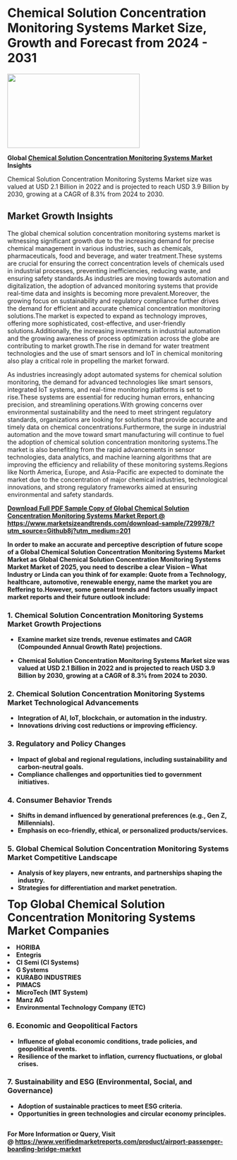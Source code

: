 <H1>Chemical Solution Concentration Monitoring Systems Market Size, Growth and Forecast from 2024 - 2031</H1><img class="aligncenter size-medium wp-image-584254" src="https://thirdeyenews.in/wp-content/uploads/2024/09/Global-Market-Research-300x168.jpeg" alt="" width="300" height="168" /><p><strong>Global&nbsp;<a href="https://www.marketsizeandtrends.com/download-sample/729978/?utm_source=Github8j?utm_medium=201">Chemical Solution Concentration Monitoring Systems Market</a> Insights</strong></p><p>Chemical Solution Concentration Monitoring Systems Market size was valued at USD 2.1 Billion in 2022 and is projected to reach USD 3.9 Billion by 2030, growing at a CAGR of 8.3% from 2024 to 2030.</p><p><h2>Market Growth Insights</h2> <p>The global chemical solution concentration monitoring systems market is witnessing significant growth due to the increasing demand for precise chemical management in various industries, such as chemicals, pharmaceuticals, food and beverage, and water treatment.These systems are crucial for ensuring the correct concentration levels of chemicals used in industrial processes, preventing inefficiencies, reducing waste, and ensuring safety standards.As industries are moving towards automation and digitalization, the adoption of advanced monitoring systems that provide real-time data and insights is becoming more prevalent.Moreover, the growing focus on sustainability and regulatory compliance further drives the demand for efficient and accurate chemical concentration monitoring solutions.The market is expected to expand as technology improves, offering more sophisticated, cost-effective, and user-friendly solutions.Additionally, the increasing investments in industrial automation and the growing awareness of process optimization across the globe are contributing to market growth.The rise in demand for water treatment technologies and the use of smart sensors and IoT in chemical monitoring also play a critical role in propelling the market forward.</p> <p><strong><a href="#"></a></strong></p> <p>As industries increasingly adopt automated systems for chemical solution monitoring, the demand for advanced technologies like smart sensors, integrated IoT systems, and real-time monitoring platforms is set to rise.These systems are essential for reducing human errors, enhancing precision, and streamlining operations.With growing concerns over environmental sustainability and the need to meet stringent regulatory standards, organizations are looking for solutions that provide accurate and timely data on chemical concentrations.Furthermore, the surge in industrial automation and the move toward smart manufacturing will continue to fuel the adoption of chemical solution concentration monitoring systems.The market is also benefiting from the rapid advancements in sensor technologies, data analytics, and machine learning algorithms that are improving the efficiency and reliability of these monitoring systems.Regions like North America, Europe, and Asia-Pacific are expected to dominate the market due to the concentration of major chemical industries, technological innovations, and strong regulatory frameworks aimed at ensuring environmental and safety standards.</p> <p><strong><a href="#"></p><p><span class=""><strong>Download Full PDF Sample Copy of Global Chemical Solution Concentration Monitoring Systems Market Report</strong> @ <a href="https://www.marketsizeandtrends.com/download-sample/729978/?utm_source=Github8j?utm_medium=201" target="_blank">https://www.marketsizeandtrends.com/download-sample/729978/?utm_source=Github8j?utm_medium=201</a></span></p><p>In order to make an accurate and perceptive description of future scope of a Global&nbsp;Chemical Solution Concentration Monitoring Systems Market Market as Global&nbsp;Chemical Solution Concentration Monitoring Systems Market Market of 2025, you need to describe a clear Vision &ndash; What Industry or Linda can you think of for example: Quote from a Technology, healthcare, automotive, renewable energy, name the market you are Reffering to.However, some general trends and factors usually impact market reports and their future outlook include:</p><h3>1.&nbsp;<strong>Chemical Solution Concentration Monitoring Systems Market Growth Projections</strong></h3><ul><li>Examine market size trends, revenue estimates and CAGR (Compounded Annual Growth Rate) projections.</li><li><p>Chemical Solution Concentration Monitoring Systems Market size was valued at USD 2.1 Billion in 2022 and is projected to reach USD 3.9 Billion by 2030, growing at a CAGR of 8.3% from 2024 to 2030.</p></li></ul><h3>2.&nbsp;<strong>Chemical Solution Concentration Monitoring Systems Market Technological Advancements</strong></h3><ul><li>Integration of AI, IoT, blockchain, or automation in the industry.</li><li>Innovations driving cost reductions or improving efficiency.</li></ul><h3>3.&nbsp;<strong>Regulatory and Policy Changes</strong></h3><ul><li>Impact of global and regional regulations, including sustainability and carbon-neutral goals.</li><li>Compliance challenges and opportunities tied to government initiatives.</li></ul><h3>4.&nbsp;<strong>Consumer Behavior Trends</strong></h3><ul><li>Shifts in demand influenced by generational preferences (e.g., Gen Z, Millennials).</li><li>Emphasis on eco-friendly, ethical, or personalized products/services.</li></ul><h3>5.&nbsp;<strong>Global Chemical Solution Concentration Monitoring Systems Market Competitive Landscape</strong></h3><ul><li>Analysis of key players, new entrants, and partnerships shaping the industry.</li><li>Strategies for differentiation and market penetration.</li></ul><p data-pm-slice="1 1 []"><span style="color: inherit; font-family: inherit; font-size: 25px;">Top Global Chemical Solution Concentration Monitoring Systems Market Companies</span></p><div class="" data-test-id=""><p><li>HORIBA</li><li> Entegris</li><li> CI Semi (CI Systems)</li><li> G Systems</li><li> KURABO INDUSTRIES</li><li> PIMACS</li><li> MicroTech (MT System)</li><li> Manz AG</li><li> Environmental Technology Company (ETC)</li></p></div><h3>6.&nbsp;<strong>Economic and Geopolitical Factors</strong></h3><ul><li>Influence of global economic conditions, trade policies, and geopolitical events.</li><li>Resilience of the market to inflation, currency fluctuations, or global crises.</li></ul><h3>7.&nbsp;<strong>Sustainability and ESG (Environmental, Social, and Governance)</strong></h3><ul><li>Adoption of sustainable practices to meet ESG criteria.</li><li>Opportunities in green technologies and circular economy principles.</li></ul><h2><strong style="font-size: 14px;">For More Information or Query, Visit @&nbsp;</strong><a style="background-color: #ffffff; font-size: 14px;" href="https://www.marketsizeandtrends.com/report/chemical-solution-concentration-monitoring-systems-market/" target="_blank">https://www.verifiedmarketreports.com/product/airport-passenger-boarding-bridge-market</a></h2>
